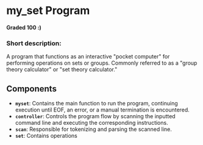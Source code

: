 # my_set Program
 **Graded 100 :)**

### Short description:
A program that functions as an interactive "pocket computer" for performing operations on sets or groups. Commonly referred to as a "group theory calculator" or "set theory calculator."

## Components

- **`myset`**: Contains the main function to run the program, continuing execution until EOF, an error, or a manual termination is encountered.
- **`controller`**: Controls the program flow by scanning the inputted command line and executing the corresponding instructions.
- **`scan`**: Responsible for tokenizing and parsing the scanned line.
- **`set`**: Contains operations
